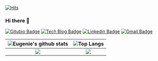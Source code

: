 [![Hits](https://hits.seeyoufarm.com/api/count/incr/badge.svg?url=https%3A%2F%2Fgithub.com%2Ffhsi1&count_bg=%23D93A7C&title_bg=%23141321&icon=smugmug.svg&icon_color=%23E7E7E7&title=Number+of+visitors&edge_flat=false)](https://hits.seeyoufarm.com)

### Hi there 👋

<!--
**fhsi1/fhsi1** is a ✨ _special_ ✨ repository because its `README.md` (this file) appears on your GitHub profile.

Here are some ideas to get you started:

- 🔭 I’m currently working on ...
- 🌱 I’m currently learning ...
- 👯 I’m looking to collaborate on ...
- 🤔 I’m looking for help with ...
- 💬 Ask me about ...
- 📫 How to reach me: ...
- 😄 Pronouns: ...
- ⚡ Fun fact: ...
-->

[![Gitubio Badge](https://img.shields.io/badge/-Tech%20blog-black?style=round-square&logo=github&logoColor=white&link=https://fhsi1.github.io/)](https://fhsi1.github.io/)
[![Tech Blog Badge](http://img.shields.io/badge/-Velog-12b886?style=round-square&logo=Vimeo&logoColor=white&link=https://velog.io/@eugenie8/)](https://velog.io/@eugenie8)
[![Linkedin Badge](https://img.shields.io/badge/-LinkedIn-blue?style=round-square&logo=Linkedin&logoColor=white&link=https://www.linkedin.com/in/eugenie8/)](https://www.linkedin.com/in/eugenie8/)
[![Gmail Badge](https://img.shields.io/badge/Mail-d14836?style=round-square&logo=Gmail&logoColor=white&link=mailto:eugenie8@kakao.com)](mailto:eugenie8@kakao.com)

| <img src="https://github-readme-stats.vercel.app/api?username=fhsi1&show_icons=true&theme=radical" alt="Eugenie's github stats" /></a> | <img src="https://github-readme-stats.vercel.app/api/top-langs/?username=fhsi1&exclude_repo=30-seconds-of-code,Android_Basics_in_Kotlin,struct_c,CPPCodingChallenge&hide=javascript,html,scss&layout=compact" alt="Top Langs" /></a> |
| :-----------: | :-----------: |
| <img src="http://mazassumnida.wtf/api/v2/generate_badge?boj=pacificair" /> | <img src="http://mazandi.herokuapp.com/api?handle=pacificair&theme=warm" /> |

<!--[![Tech Blog Badge](http://img.shields.io/badge/-Tech%20blog-black?style=round-square&logo=notion&link=https://www.notion.so/eugenie8/f49762a21a9746d482fbdfe0fd738354/)](https://www.notion.so/eugenie8/f49762a21a9746d482fbdfe0fd738354/) -->

